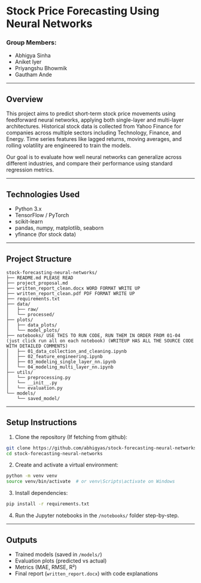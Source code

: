 # Stock Price Forecasting Using Neural Networks

### Group Members:
- Abhigya Sinha
- Aniket Iyer
- Priyangshu Bhowmik
- Gautham Ande

---

## Overview

This project aims to predict short-term stock price movements using feedforward neural networks, applying both single-layer and multi-layer architectures. Historical stock data is collected from Yahoo Finance for companies across multiple sectors including Technology, Finance, and Energy. Time series features like lagged returns, moving averages, and rolling volatility are engineered to train the models.

Our goal is to evaluate how well neural networks can generalize across different industries, and compare their performance using standard regression metrics.

---

## Technologies Used

- Python 3.x  
- TensorFlow / PyTorch  
- scikit-learn  
- pandas, numpy, matplotlib, seaborn  
- yfinance (for stock data)

---

## Project Structure

```
stock-forecasting-neural-networks/
├── README.md PLEASE READ
├── project_proposal.md
├── written_report_clean.docx WORD FORMAT WRITE UP
├── written_report_clean.pdf PDF FORMAT WRITE UP
├── requirements.txt
├── data/
│   ├── raw/
│   └── processed/
├── plots/
│   ├── data_plots/
│   └── model_plots/
├── notebooks/ USE THIS TO RUN CODE, RUN THEM IN ORDER FROM 01-04 (just click run all on each notebook) (WRITEUP HAS ALL THE SOURCE CODE WITH DETAILED COMMENTS)
│   ├── 01_data_collection_and_cleaning.ipynb
│   ├── 02_feature_engineering.ipynb
│   ├── 03_modeling_single_layer_nn.ipynb
│   └── 04_modeling_multi_layer_nn.ipynb
├── utils/
│   └── preprocessing.py
│   └── __init__.py
│   └── evaluation.py
└── models/
    └── saved_model/
```

---

## Setup Instructions

1. Clone the repository (If fetching from github):
```bash
git clone https://github.com/abhigyas/stock-forecasting-neural-networks.git
cd stock-forecasting-neural-networks
```

2. Create and activate a virtual environment:
```bash
python -m venv venv
source venv/bin/activate  # or venv\Scripts\activate on Windows
```

3. Install dependencies:
```bash
pip install -r requirements.txt
```

4. Run the Jupyter notebooks in the `/notebooks/` folder step-by-step.

---

## Outputs

- Trained models (saved in `/models/`)
- Evaluation plots (predicted vs actual)
- Metrics (MAE, RMSE, R²)
- Final report (`written_report.docx`) with code explanations
